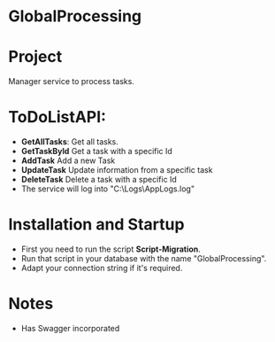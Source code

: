# GlobalProcessing
# Project

Manager service to process tasks.

# ToDoListAPI:

  * **GetAllTasks**: Get all tasks.
  * **GetTaskById** Get a task with a specific Id 
  * **AddTask** Add a new Task
  * **UpdateTask** Update information from a specific task
  * **DeleteTask** Delete a task with a specific Id
  * The service will log into "C:\Logs\AppLogs.log"
  
# Installation and Startup
  * First you need to run the script **Script-Migration**.
  * Run that script in your database with the name "GlobalProcessing".
  * Adapt your connection string if it's required.

# Notes
  * Has Swagger incorporated
